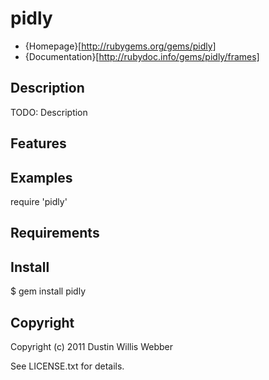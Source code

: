 # pidly

* {Homepage}[http://rubygems.org/gems/pidly]
* {Documentation}[http://rubydoc.info/gems/pidly/frames]

## Description

TODO: Description

## Features

## Examples

  require 'pidly'

## Requirements

## Install

  $ gem install pidly

## Copyright

Copyright (c) 2011 Dustin Willis Webber

See LICENSE.txt for details.
